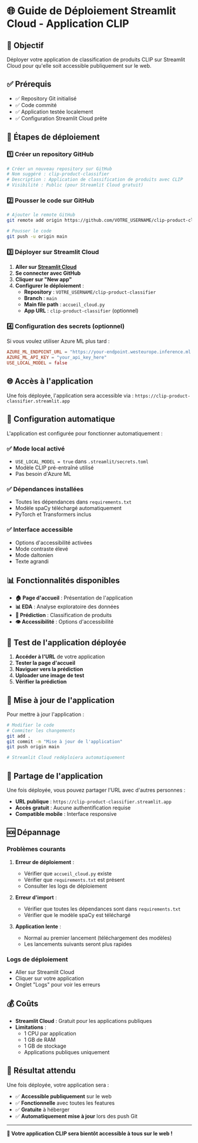 # 🌐 Guide de Déploiement Streamlit Cloud - Application CLIP

## 🎯 Objectif

Déployer votre application de classification de produits CLIP sur Streamlit Cloud pour qu'elle soit accessible publiquement sur le web.

## ✅ Prérequis

- ✅ Repository Git initialisé
- ✅ Code commité
- ✅ Application testée localement
- ✅ Configuration Streamlit Cloud prête

## 🚀 Étapes de déploiement

### 1️⃣ **Créer un repository GitHub**

```bash
# Créer un nouveau repository sur GitHub
# Nom suggéré : clip-product-classifier
# Description : Application de classification de produits avec CLIP
# Visibilité : Public (pour Streamlit Cloud gratuit)
```

### 2️⃣ **Pousser le code sur GitHub**

```bash
# Ajouter le remote GitHub
git remote add origin https://github.com/VOTRE_USERNAME/clip-product-classifier.git

# Pousser le code
git push -u origin main
```

### 3️⃣ **Déployer sur Streamlit Cloud**

1. **Aller sur [Streamlit Cloud](https://share.streamlit.io/)**
2. **Se connecter avec GitHub**
3. **Cliquer sur "New app"**
4. **Configurer le déploiement** :
   - **Repository** : `VOTRE_USERNAME/clip-product-classifier`
   - **Branch** : `main`
   - **Main file path** : `accueil_cloud.py`
   - **App URL** : `clip-product-classifier` (optionnel)

### 4️⃣ **Configuration des secrets (optionnel)**

Si vous voulez utiliser Azure ML plus tard :
```toml
AZURE_ML_ENDPOINT_URL = "https://your-endpoint.westeurope.inference.ml.azure.com/score"
AZURE_ML_API_KEY = "your_api_key_here"
USE_LOCAL_MODEL = false
```

## 🌐 Accès à l'application

Une fois déployée, l'application sera accessible via :
`https://clip-product-classifier.streamlit.app`

## 🔧 Configuration automatique

L'application est configurée pour fonctionner automatiquement :

### ✅ **Mode local activé**
- `USE_LOCAL_MODEL = true` dans `.streamlit/secrets.toml`
- Modèle CLIP pré-entraîné utilisé
- Pas besoin d'Azure ML

### ✅ **Dépendances installées**
- Toutes les dépendances dans `requirements.txt`
- Modèle spaCy téléchargé automatiquement
- PyTorch et Transformers inclus

### ✅ **Interface accessible**
- Options d'accessibilité activées
- Mode contraste élevé
- Mode daltonien
- Texte agrandi

## 📊 Fonctionnalités disponibles

- **🏠 Page d'accueil** : Présentation de l'application
- **📊 EDA** : Analyse exploratoire des données
- **🔮 Prédiction** : Classification de produits
- **👁️ Accessibilité** : Options d'accessibilité

## 🧪 Test de l'application déployée

1. **Accéder à l'URL** de votre application
2. **Tester la page d'accueil**
3. **Naviguer vers la prédiction**
4. **Uploader une image de test**
5. **Vérifier la prédiction**

## 🔄 Mise à jour de l'application

Pour mettre à jour l'application :

```bash
# Modifier le code
# Commiter les changements
git add .
git commit -m "Mise à jour de l'application"
git push origin main

# Streamlit Cloud redéploiera automatiquement
```

## 📱 Partage de l'application

Une fois déployée, vous pouvez partager l'URL avec d'autres personnes :
- **URL publique** : `https://clip-product-classifier.streamlit.app`
- **Accès gratuit** : Aucune authentification requise
- **Compatible mobile** : Interface responsive

## 🆘 Dépannage

### Problèmes courants

1. **Erreur de déploiement** :
   - Vérifier que `accueil_cloud.py` existe
   - Vérifier que `requirements.txt` est présent
   - Consulter les logs de déploiement

2. **Erreur d'import** :
   - Vérifier que toutes les dépendances sont dans `requirements.txt`
   - Vérifier que le modèle spaCy est téléchargé

3. **Application lente** :
   - Normal au premier lancement (téléchargement des modèles)
   - Les lancements suivants seront plus rapides

### Logs de déploiement

- Aller sur Streamlit Cloud
- Cliquer sur votre application
- Onglet "Logs" pour voir les erreurs

## 💰 Coûts

- **Streamlit Cloud** : Gratuit pour les applications publiques
- **Limitations** : 
  - 1 CPU par application
  - 1 GB de RAM
  - 1 GB de stockage
  - Applications publiques uniquement

## 🎉 Résultat attendu

Une fois déployée, votre application sera :
- ✅ **Accessible publiquement** sur le web
- ✅ **Fonctionnelle** avec toutes les features
- ✅ **Gratuite** à héberger
- ✅ **Automatiquement mise à jour** lors des push Git

---

**🚀 Votre application CLIP sera bientôt accessible à tous sur le web !**
